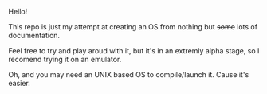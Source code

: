 Hello!

This repo is just my attempt at creating an OS from nothing but ~~some~~ lots of documentation.

Feel free to try and play aroud with it, but it's in an extremly alpha stage, so I recomend
trying it on an emulator.

Oh, and you may need an UNIX based OS to compile/launch it. Cause it's easier.
